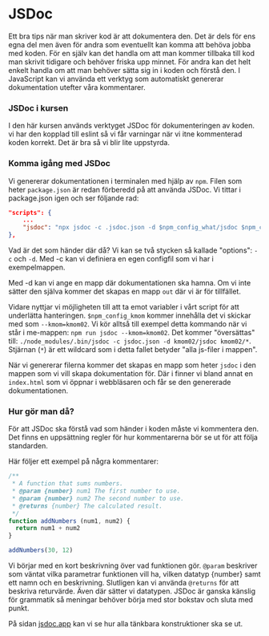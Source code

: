 # JSDoc

Ett bra tips när man skriver kod är att dokumentera den. Det är dels för ens egna del men även för andra som eventuellt kan komma att behöva jobba med koden. För en själv kan det handla om att man kommer tillbaka till kod man skrivit tidigare och behöver friska upp minnet. För andra kan det helt enkelt handla om att man behöver sätta sig in i koden och förstå den. I JavaScript kan vi använda ett verktyg som automatiskt genererar dokumentation utefter våra kommentarer.

### JSDoc i kursen

I den här kursen används verktyget JSDoc för dokumenteringen av koden. vi har den kopplad till eslint så vi får varningar när vi itne kommenterad koden korrekt. Det är bra så vi blir lite uppstyrda.

### Komma igång med JSDoc

Vi genererar dokumentationen i terminalen med hjälp av `npm`. Filen som heter `package.json` är redan förberedd på att använda JSDoc. Vi tittar i package.json igen och ser följande rad:

```json
"scripts": {
    ...
    "jsdoc": "npx jsdoc -c .jsdoc.json -d $npm_config_what/jsdoc $npm_config_what/* || exit 0",
},
```

Vad är det som händer där då? Vi kan se två stycken så kallade "options": `-c` och `-d`. Med -c kan vi definiera en egen configfil som vi har i exempelmappen. 

Med -d kan vi ange en mapp där dokumentationen ska hamna. Om vi inte sätter den själva kommer det skapas en mapp `out` där vi är för tillfället.

Vidare nyttjar vi möjligheten till att ta emot variabler i vårt script för att underlätta hanteringen. `$npm_config_kmom` kommer innehålla det vi skickar med som `--kmom=kmom02`. Vi kör alltså till exempel detta kommando när vi står i me-mappen: `npm run jsdoc --kmom=kmom02`. Det kommer "översättas" till: `./node_modules/.bin/jsdoc -c jsdoc.json -d kmom02/jsdoc kmom02/*`. Stjärnan (`*`) är ett wildcard som i detta fallet betyder "alla js-filer i mappen".

När vi genererar filerna kommer det skapas en mapp som heter `jsdoc` i den mappen som vi vill skapa dokumentation för. Där i finner vi bland annat en `index.html` som vi öppnar i webbläsaren och får se den genererade dokumentationen.

### Hur gör man då?

För att JSDoc ska förstå vad som händer i koden måste vi kommentera den. Det finns en uppsättning regler för hur kommentarerna bör se ut för att följa standarden. 

Här följer ett exempel på några kommentarer:

```js
/**
 * A function that sums numbers.
 * @param {number} num1 The first number to use.
 * @param {number} num2 The second number to use.
 * @returns {number} The calculated result.
 */
function addNumbers (num1, num2) {
  return num1 + num2
}

addNumbers(30, 12)
```

Vi börjar med en kort beskrivning över vad funktionen gör. `@param` beskriver som väntat vilka parametrar funktionen vill ha, vilken datatyp {number} samt ett namn och en beskrivning. Slutligen kan vi använda `@returns` för att beskriva returvärde. Även där sätter vi datatypen. JSDoc är ganska känslig för grammatik så meningar behöver börja med stor bokstav och sluta med punkt.

På sidan [jsdoc.app](https://jsdoc.app/index.html) kan vi se hur alla tänkbara konstruktioner ska se ut.